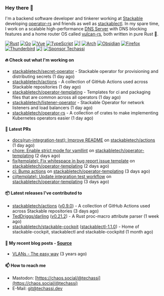 ### Hey there 👋

I'm a backend software developer and tinkerer working at [Stackable][stackable] developing
[operator-rs][op-rs] and friends as well as [stackablectl][sctl]. In my spare time, I work
on a scalable high-performance [DNS Server][portal] with DNS blocking features and a home
router OS called [vulcan-rs][vulcan], both written in pure Rust 🦀.

[sctl]: https://github.com/stackabletech/stackable-cockpit
[op-rs]: https://github.com/stackabletech/operator-rs
[stackable]: https://github.com/stackabletech
[portal]: https://github.com/portal-rs/portal
[vulcan]: https://github.com/vulcan-rs

[![Rust](https://img.shields.io/badge/-Rust-141414?style=flat&logo=rust&logoColor=%23f97f39)](https://www.rust-lang.org/)
[![Go](https://img.shields.io/badge/-Go-141414?style=flat&logo=go&logoColor=%23f97f39)](https://go.dev/)
[![Vue](https://img.shields.io/badge/-Vue-141414?style=flat&logo=vuedotjs&logoColor=%23f97f39)](https://vuejs.org/)
[![TypeScript](https://img.shields.io/badge/-TypeScript-141414?style=flat&logo=typescript&logoColor=%23f97f39)](https://www.typescriptlang.org/)
![|](https://img.shields.io/badge/-%7C-141414?style=flat&logoColor=%23f97f39)
[![Arch](https://img.shields.io/badge/-Arch-141414?style=flat&logo=archlinux&logoColor=%23f97f39)](https://archlinux.org/)
[![Obsidian](https://img.shields.io/badge/-Obsidian-141414?style=flat&logo=obsidian&logoColor=%23f97f39)](https://obsidian.md/)
[![Firefox](https://img.shields.io/badge/-Firefox-141414?style=flat&logo=firefox&logoColor=%23f97f39)](https://www.mozilla.org/en-US/firefox/new/)
[![Thunderbird](https://img.shields.io/badge/-Thunderbird-141414?style=flat&logo=thunderbird&logoColor=%23f97f39)](https://www.thunderbird.net/en-US/)
![|](https://img.shields.io/badge/-%7C-141414?style=flat&logoColor=%23f97f39)
[![Sponsor Techassi](https://img.shields.io/badge/-Sponsor-141414?style=flat&logo=github&logoColor=%23f97f39)](https://github.com/sponsors/Techassi)

#### 🔥 Check out what I'm working on


- [stackabletech/secret-operator](https://github.com/stackabletech/secret-operator) - Stackable operator for provisioning and distributing secrets (1 day ago)
- [stackabletech/actions](https://github.com/stackabletech/actions) - A collection of GitHub Actions used across Stackable repositories (1 day ago)
- [stackabletech/operator-templating](https://github.com/stackabletech/operator-templating) - Templates for ci and packaging files that are common across all operators (1 day ago)
- [stackabletech/listener-operator](https://github.com/stackabletech/listener-operator) - Stackable Operator for network listeners and load balancers (1 day ago)
- [stackabletech/operator-rs](https://github.com/stackabletech/operator-rs) - A collection of crates to make implementing Kubernetes operators easier (1 day ago)

#### 🧪 Latest PRs


- [docs(run-integration-test): Improve README](https://github.com/stackabletech/actions/pull/63) on [stackabletech/actions](https://github.com/stackabletech/actions) (1 day ago)
- [chore: Enable strict mode for yamllint](https://github.com/stackabletech/operator-templating/pull/547) on [stackabletech/operator-templating](https://github.com/stackabletech/operator-templating) (2 days ago)
- [fix(template): Fix whitespace in bug report issue template](https://github.com/stackabletech/operator-templating/pull/546) on [stackabletech/operator-templating](https://github.com/stackabletech/operator-templating) (2 days ago)
- [ci: Bump actions](https://github.com/stackabletech/operator-templating/pull/545) on [stackabletech/operator-templating](https://github.com/stackabletech/operator-templating) (3 days ago)
- [ci(template): Update integration test workflow](https://github.com/stackabletech/operator-templating/pull/544) on [stackabletech/operator-templating](https://github.com/stackabletech/operator-templating) (3 days ago)

#### 📦 Latest releases I've contributed to


- [stackabletech/actions](https://github.com/stackabletech/actions/releases/tag/v0.9.0) ([v0.9.0](https://github.com/stackabletech/actions/releases/tag/v0.9.0)) - A collection of GitHub Actions used across Stackable repositories (3 days ago)
- [TedDriggs/darling](https://github.com/TedDriggs/darling/releases/tag/v0.21.2) ([v0.21.2](https://github.com/TedDriggs/darling/releases/tag/v0.21.2)) - A Rust proc-macro attribute parser (1 week ago)
- [stackabletech/stackable-cockpit](https://github.com/stackabletech/stackable-cockpit/releases/tag/stackablectl-1.1.0) ([stackablectl-1.1.0](https://github.com/stackabletech/stackable-cockpit/releases/tag/stackablectl-1.1.0)) - Home of stackable-cockpit, stackablectl and stackable-cockpitd (1 month ago)

#### 📜 My recent blog posts - [Source](https://github.com/Techassi/page)


- [VLANs - The easy way](https://techassi.dev/posts/vlans-the-easy-way/) (3 years ago)

#### 📫 How to reach me

- Mastodon: [https://chaos.social/@techassi](https://chaos.social/@techassi)
- E-Mail: git@techassi.dev
